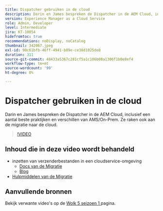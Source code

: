 ```yaml
---
title: Dispatcher gebruiken in de cloud
description: Darin en James bespreken de Dispatcher in de AEM Cloud, inclusief een aantal beste praktijken en verschillen van AMS/On-Prem. Ze raken ook aan de migratie naar de cloud.
version: Experience Manager as a Cloud Service
role: Admin, Developer
level: Intermediate
jira: KT-10054
hidefromtoc: true
recommendations: noDisplay, noCatalog
thumbnail: 342067.jpeg
exl-id: 90c61bfb-46ff-4941-b89e-ce38d1025de8
duration: 311
source-git-commit: 48433a5367c281cf5a1c106b08a1306f1b0e8ef4
workflow-type: tm+mt
source-wordcount: '99'
ht-degree: 0%

---
```



# Dispatcher gebruiken in de cloud

Darin en James bespreken de Dispatcher in de AEM Cloud, inclusief een aantal beste praktijken en verschillen van AMS/On-Prem. Ze raken ook aan de migratie naar de cloud.

>[!VIDEO](https://video.tv.adobe.com/v/342067?quality=12&learn=on)

## Inhoud die in deze video wordt behandeld

+ inzetten van verzenderbestanden in een cloudservice-omgeving
   + [ Docs van de Migratie ](https://experienceleague.adobe.com/docs/experience-manager-cloud-manager/using/getting-started/dispatcher-configurations.html)
   + [ Blog ](https://medium.com/adobetech/migrating-a-dispatcher-configuration-from-managed-services-to-aem-as-a-cloud-service-fa8a80d242ee)
+ [ Hulpmiddelen van de Migratie ](https://github.com/adobe/aio-cli-plugin-aem-cloud-service-migration)

## Aanvullende bronnen

Bekijk verwante video&#39;s op de [ Wolk 5 seizoen 1 ](cloud5-season-1.md) pagina.
